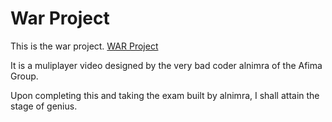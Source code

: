 ﻿# War Project

This is the war project.
[WAR Project](https://www.notion.so/WAR-Project-Web-App-Refresher-Node-Mongo-faee513380fd485095bfe208b1041422)

It is a muliplayer video designed by the very bad coder alnimra of the Afima Group.

Upon completing this and taking the exam built by alnimra, I shall attain the stage of genius.

